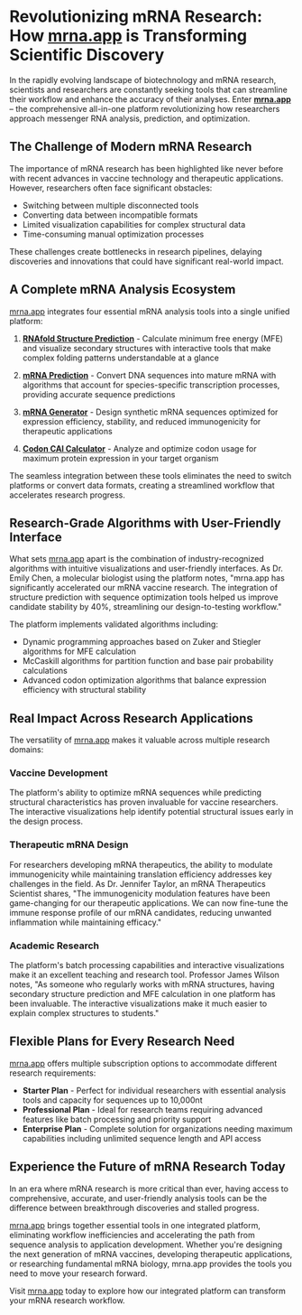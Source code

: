 # Revolutionizing mRNA Research: How [mrna.app](https://mrna.app/) is Transforming Scientific Discovery

In the rapidly evolving landscape of biotechnology and mRNA research, scientists and researchers are constantly seeking tools that can streamline their workflow and enhance the accuracy of their analyses. Enter **[mrna.app](https://mrna.app/)** – the comprehensive all-in-one platform revolutionizing how researchers approach messenger RNA analysis, prediction, and optimization.

## The Challenge of Modern mRNA Research

The importance of mRNA research has been highlighted like never before with recent advances in vaccine technology and therapeutic applications. However, researchers often face significant obstacles:

- Switching between multiple disconnected tools
- Converting data between incompatible formats
- Limited visualization capabilities for complex structural data
- Time-consuming manual optimization processes

These challenges create bottlenecks in research pipelines, delaying discoveries and innovations that could have significant real-world impact.

## A Complete mRNA Analysis Ecosystem

[mrna.app](https://mrna.app/) integrates four essential mRNA analysis tools into a single unified platform:

1. **[RNAfold Structure Prediction](https://mrna.app/rnafold)** - Calculate minimum free energy (MFE) and visualize secondary structures with interactive tools that make complex folding patterns understandable at a glance

2. **[mRNA Prediction](https://mrna.app/mrnaPrediction)** - Convert DNA sequences into mature mRNA with algorithms that account for species-specific transcription processes, providing accurate sequence predictions

3. **[mRNA Generator](https://mrna.app/mrnaGenerator)** - Design synthetic mRNA sequences optimized for expression efficiency, stability, and reduced immunogenicity for therapeutic applications

4. **[Codon CAI Calculator](https://mrna.app/cai)** - Analyze and optimize codon usage for maximum protein expression in your target organism

The seamless integration between these tools eliminates the need to switch platforms or convert data formats, creating a streamlined workflow that accelerates research progress.

## Research-Grade Algorithms with User-Friendly Interface

What sets [mrna.app](https://mrna.app/) apart is the combination of industry-recognized algorithms with intuitive visualizations and user-friendly interfaces. As Dr. Emily Chen, a molecular biologist using the platform notes, "mrna.app has significantly accelerated our mRNA vaccine research. The integration of structure prediction with sequence optimization tools helped us improve candidate stability by 40%, streamlining our design-to-testing workflow."

The platform implements validated algorithms including:
- Dynamic programming approaches based on Zuker and Stiegler algorithms for MFE calculation
- McCaskill algorithms for partition function and base pair probability calculations
- Advanced codon optimization algorithms that balance expression efficiency with structural stability

## Real Impact Across Research Applications

The versatility of [mrna.app](https://mrna.app/) makes it valuable across multiple research domains:

### Vaccine Development
The platform's ability to optimize mRNA sequences while predicting structural characteristics has proven invaluable for vaccine researchers. The interactive visualizations help identify potential structural issues early in the design process.

### Therapeutic mRNA Design
For researchers developing mRNA therapeutics, the ability to modulate immunogenicity while maintaining translation efficiency addresses key challenges in the field. As Dr. Jennifer Taylor, an mRNA Therapeutics Scientist shares, "The immunogenicity modulation features have been game-changing for our therapeutic applications. We can now fine-tune the immune response profile of our mRNA candidates, reducing unwanted inflammation while maintaining efficacy."

### Academic Research
The platform's batch processing capabilities and interactive visualizations make it an excellent teaching and research tool. Professor James Wilson notes, "As someone who regularly works with mRNA structures, having secondary structure prediction and MFE calculation in one platform has been invaluable. The interactive visualizations make it much easier to explain complex structures to students."

## Flexible Plans for Every Research Need

[mrna.app](https://mrna.app/pricing) offers multiple subscription options to accommodate different research requirements:

- **Starter Plan** - Perfect for individual researchers with essential analysis tools and capacity for sequences up to 10,000nt
- **Professional Plan** - Ideal for research teams requiring advanced features like batch processing and priority support
- **Enterprise Plan** - Complete solution for organizations needing maximum capabilities including unlimited sequence length and API access

## Experience the Future of mRNA Research Today

In an era where mRNA research is more critical than ever, having access to comprehensive, accurate, and user-friendly analysis tools can be the difference between breakthrough discoveries and stalled progress. 

[mrna.app](https://mrna.app/) brings together essential tools in one integrated platform, eliminating workflow inefficiencies and accelerating the path from sequence analysis to application development. Whether you're designing the next generation of mRNA vaccines, developing therapeutic applications, or researching fundamental mRNA biology, mrna.app provides the tools you need to move your research forward.

Visit [mrna.app](https://mrna.app/) today to explore how our integrated platform can transform your mRNA research workflow.
